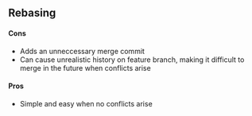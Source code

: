 ## Rebasing

#### Cons <!-- .element: class="fragment" data-fragment-index="1" -->
- Adds an unneccessary merge commit <!-- .element: class="fragment" data-fragment-index="2" -->
- Can cause unrealistic history on feature branch, making it difficult to merge in the future when conflicts arise <!-- .element: class="fragment" data-fragment-index="3" -->
#### Pros <!-- .element: class="fragment" data-fragment-index="4" -->
- Simple and easy when no conflicts arise <!-- .element: class="fragment" data-fragment-index="5" -->
